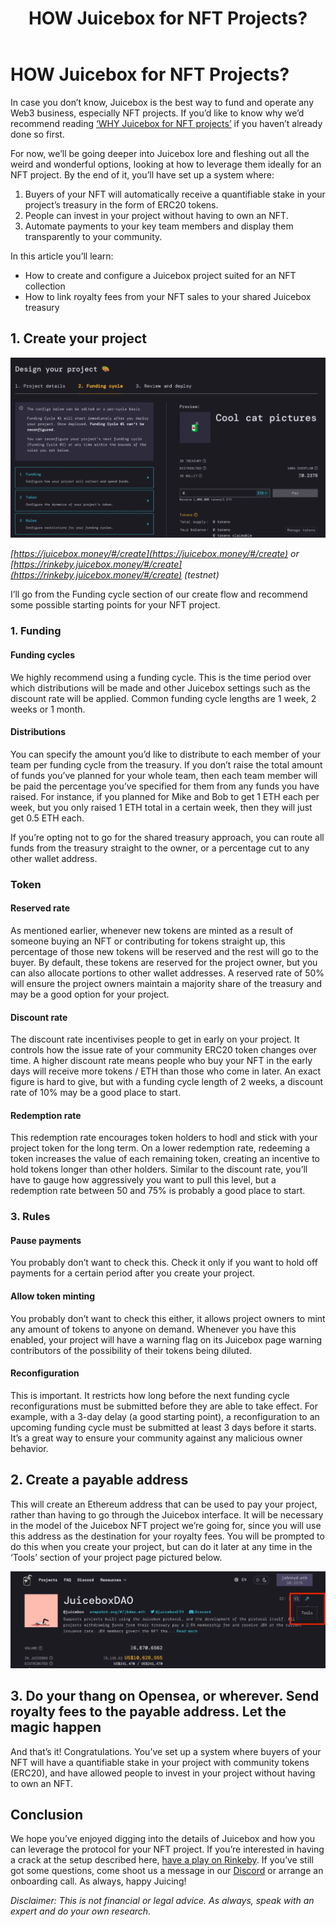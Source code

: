﻿---
slug: how-juicebox-for-nfts
title: HOW Juicebox for NFT Projects?
authors: [johnnyd]
tags: [guide, nft]
---

# HOW Juicebox for NFT Projects?

In case you don’t know, Juicebox is the best way to fund and operate any Web3 business, especially NFT projects. If you’d like to know why we’d recommend reading [‘WHY Juicebox for NFT projects’](/blog/why-juicebox-for-nfts) if you haven’t already done so first. 

For now, we’ll be going deeper into Juicebox lore and fleshing out all the weird and wonderful options, looking at how to leverage them ideally for an NFT project. By the end of it, you’ll have set up a system where: 
1. Buyers of your NFT will automatically receive a quantifiable stake in your project’s treasury in the form of ERC20 tokens.
2. People can invest in your project without having to own an NFT. 
3. Automate payments to your key team members and display them transparently to your community. 

In this article you’ll learn:
* How to create and configure a Juicebox project suited for an NFT collection
* How to link royalty fees from your NFT sales to your shared Juicebox treasury

## 1. Create your project

![](image1.webp)

*[https://juicebox.money/#/create](https://juicebox.money/#/create) or [https://rinkeby.juicebox.money/#/create](https://rinkeby.juicebox.money/#/create) (testnet)*

I’ll go from the Funding cycle section of our create flow and recommend some possible starting points for your NFT project.

### 1. Funding 

#### Funding cycles
We highly recommend using a funding cycle. This is the time period over which distributions will be made and other Juicebox settings such as the discount rate will be applied. Common funding cycle lengths are 1 week, 2 weeks or 1 month.

#### Distributions
You can specify the amount you’d like to distribute to each member of your team per funding cycle from the treasury. If you don’t raise the total amount of funds you’ve planned for your whole team, then each team member will be paid the percentage you’ve specified for them from any funds you have raised. For instance, if you planned for Mike and Bob to get 1 ETH each per week, but you only raised 1 ETH total in a certain week, then they will just get 0.5 ETH each. 

If you’re opting not to go for the shared treasury approach, you can route all funds from the treasury straight to the owner, or a percentage cut to any other wallet address.

### Token
#### Reserved rate
As mentioned earlier, whenever new tokens are minted as a result of someone buying an NFT or contributing for tokens straight up, this percentage of those new tokens will be reserved and the rest will go to the buyer. By default, these tokens are reserved for the project owner, but you can also allocate portions to other wallet addresses. A reserved rate of 50% will ensure the project owners maintain a majority share of the treasury and may be a good option for your project. 

#### Discount rate
The discount rate incentivises people to get in early on your project. It controls how the issue rate of your community ERC20 token changes over time. A higher discount rate means people who buy your NFT in the early days will receive more tokens / ETH than those who come in later. An exact figure is hard to give, but with a funding cycle length of 2 weeks, a discount rate of 10% may be a good place to start.

#### Redemption rate
This redemption rate encourages token holders to hodl and stick with your project token for the long term. On a lower redemption rate, redeeming a token increases the value of each remaining token, creating an incentive to hold tokens longer than other holders. Similar to the discount rate, you’ll have to gauge how aggressively you want to pull this level, but a redemption rate between 50 and 75% is probably a good place to start. 

### 3. Rules
#### Pause payments
You probably don’t want to check this. Check it only if you want to hold off payments for a certain period after you create your project.

#### Allow token minting
You probably don’t want to check this either, it allows project owners to mint any amount of tokens to anyone on demand. Whenever you have this enabled, your project will have a warning flag on its Juicebox page warning contributors of the possibility of their tokens being diluted. 

#### Reconfiguration
This is important. It restricts how long before the next funding cycle reconfigurations must be submitted before they are able to take effect. For example, with a 3-day delay (a good starting point), a reconfiguration to an upcoming funding cycle must be submitted at least 3 days before it starts. It’s a great way to ensure your community against any malicious owner behavior. 

## 2. Create a payable address

This will create an Ethereum address that can be used to pay your project, rather than having to go through the Juicebox interface. It will be necessary in the model of the Juicebox NFT project we’re going for, since you will use this address as the destination for your royalty fees. You will be prompted to do this when you create your project, but can do it later at any time in the ‘Tools’ section of your project page pictured below. 

![](image2.webp)

## 3. Do your thang on Opensea, or wherever. Send royalty fees to the payable address. Let the magic happen 

And that’s it! Congratulations. You’ve set up a system where buyers of your NFT will have a quantifiable stake in your project with community tokens (ERC20), and have allowed people to invest in your project without having to own an NFT. 

## Conclusion

We hope you’ve enjoyed digging into the details of Juicebox and how you can leverage the protocol for your NFT project. If you’re interested in having a crack at the setup described here, [have a play on Rinkeby](rinkeby.juicebox.money/#/create). If you’ve still got some questions, come shoot us a message in our [Discord](https://discord.gg/juicebox) or arrange an onboarding call. As always, happy Juicing!

*Disclaimer: This is not financial or legal advice. As always, speak with an expert and do your own research.*
